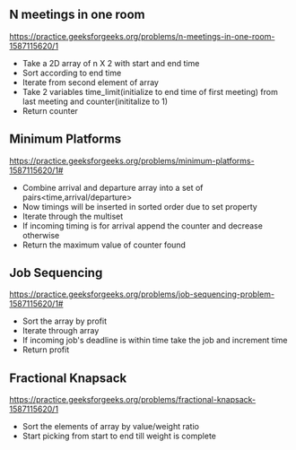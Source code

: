 ## N meetings in one room
https://practice.geeksforgeeks.org/problems/n-meetings-in-one-room-1587115620/1

* Take a 2D array of n X 2 with start and end time
* Sort according to end time
* Iterate from second element of array
* Take 2 variables time_limit(initialize to end time of first meeting) from last meeting and counter(inititalize to 1)
* Return counter

## Minimum Platforms
https://practice.geeksforgeeks.org/problems/minimum-platforms-1587115620/1#

* Combine arrival and departure array into a set of pairs<time,arrival/departure>
* Now timings will be inserted in sorted order due to set property
* Iterate through the multiset
* If incoming timing is for arrival append the counter and decrease otherwise
* Return the maximum value of counter found

## Job Sequencing
https://practice.geeksforgeeks.org/problems/job-sequencing-problem-1587115620/1#

* Sort the array by profit
* Iterate through array
* If incoming job's deadline is within time take the job and increment time
* Return profit

## Fractional Knapsack
https://practice.geeksforgeeks.org/problems/fractional-knapsack-1587115620/1

* Sort the elements of array by value/weight ratio
* Start picking from start to end till weight is complete



